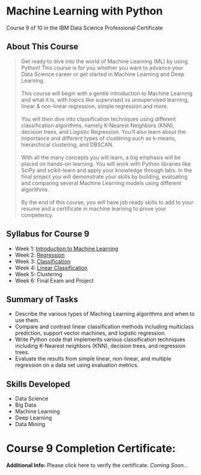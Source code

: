 # Machine Learning with Python
Course 9 of 10 in the IBM Data Science Professional Certificate
## About This Course
> Get ready to dive into the world of Machine Learning (ML) by using Python! This course is for you whether you want to advance your Data Science career or get started in Machine Learning and Deep Learning.<br><br>
This course will begin with a gentle introduction to Machine Learning and what it is, with topics like supervised vs unsupervised learning, linear & non-linear regression, simple regression and more.<br><br>
You will then dive into classification techniques using different classification algorithms, namely K-Nearest Neighbors (KNN), decision trees, and Logistic Regression. You’ll also learn about the importance and different types of clustering such as k-means, hierarchical clustering, and DBSCAN.<br><br>
With all the many concepts you will learn, a big emphasis will be placed on hands-on learning. You will work with Python libraries like SciPy and scikit-learn and apply your knowledge through labs. In the final project you will demonstrate your skills by building, evaluating and comparing several Machine Learning models using different algorithms.<br><br>
By the end of this course, you will have job ready skills to add to your resume and a certificate in machine learning to prove your competency.

## Syllabus for Course 9
- Week 1: [Introduction to Machine Learning](https://github.com/KailaniBailey/IBM-Data-Science-Professional-Certificate/tree/main/09.%20Machine%20Learning%20with%20Python/Week%201:%20Introduction%20to%20Machine%20Learning)
- Week 2: [Regression](https://github.com/KailaniBailey/IBM-Data-Science-Professional-Certificate/tree/main/09.%20Machine%20Learning%20with%20Python/Week%202:%20Regression)
- Week 3: [Classification](https://github.com/KailaniBailey/IBM-Data-Science-Professional-Certificate/tree/main/09.%20Machine%20Learning%20with%20Python/Week%203:%20Classification)
- Week 4: [Linear Classification](https://github.com/KailaniBailey/IBM-Data-Science-Professional-Certificate/tree/main/09.%20Machine%20Learning%20with%20Python/Week%204:%20Linear%20Classification)
- Week 5: Clustering
- Week 6: Final Exam and Project
## Summary of Tasks
- Describe the various types of Maching Learning algorithms and when to use them.
- Compare and contrast linear classification methods including multiclass prediction, support vector machines, and logistic regression.
- Write Python code that implements various classification techniques including K-Nearest neighbors (KNN), decision trees, and regression trees.
- Evaluate the results from simple linear, non-linear, and multiple regression on a data set using evaluation metrics.
## Skills Developed
- Data Science
- Big Data
- Machine Learning
- Deep Learning
- Data Mining
# Course 9 Completion Certificate:
**Additional Info:** Please click here to verify the certificate.
*Coming Soon...*

